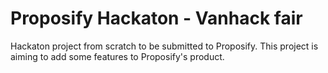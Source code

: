 # Proposify Hackaton - Vanhack fair

Hackaton project from scratch to be submitted to Proposify.
This project is aiming to add some features to Proposify's product.